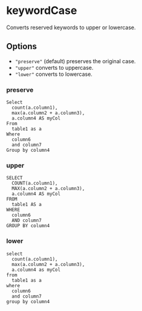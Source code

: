 # keywordCase

Converts reserved keywords to upper or lowercase.

## Options

- `"preserve"` (default) preserves the original case.
- `"upper"` converts to uppercase.
- `"lower"` converts to lowercase.

### preserve

```
Select
  count(a.column1),
  max(a.column2 + a.column3),
  a.column4 AS myCol
From
  table1 as a
Where
  column6
  and column7
Group by column4
```

### upper

```
SELECT
  COUNT(a.column1),
  MAX(a.column2 + a.column3),
  a.column4 AS myCol
FROM
  table1 AS a
WHERE
  column6
  AND column7
GROUP BY column4
```

### lower

```
select
  count(a.column1),
  max(a.column2 + a.column3),
  a.column4 as myCol
from
  table1 as a
where
  column6
  and column7
group by column4
```
